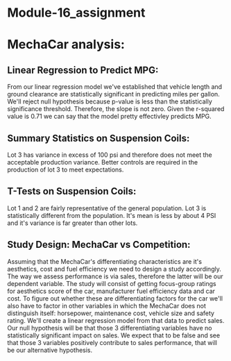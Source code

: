 # Module-16_assignment
# MechaCar analysis:
## Linear Regression to Predict MPG:
From our linear regression model we've established that vehicle length and ground clearance are statistically significant in predicting miles per gallon. We'll reject null hypothesis because p-value is less than the statistically significance threshold. Therefore, the slope is not zero. Given the r-squared value is 0.71 we can say that the model pretty effectivley predicts MPG.


## Summary Statistics on Suspension Coils:
Lot 3 has variance in excess of 100 psi and therefore does not meet the acceptable production variance. Better controls are required in the production of lot 3 to meet expectations.


## T-Tests on Suspension Coils:
Lot 1 and 2 are fairly representative of the general population. Lot 3 is statistically different from the population. It's mean is less by about 4 PSI and it's variance is far greater than other lots.


## Study Design: MechaCar vs Competition:
Assuming that the MechaCar's differentiating characteristics are it's aesthetics, cost and fuel efficiency we need to design a study accordingly. The way we assess performance is via sales, therefore the latter will be our dependent variable.
The study will consist of getting focus-group ratings for aesthetics score of the car, manufacturer fuel efficiency data and car cost. To figure out  whether these are differentiating factors for the car we'll also have to factor in other variables in which the MechaCar does not distinguish itself: horsepower, maintenance cost, vehicle size and safety rating.
We'll create a linear regression model from that data to predict sales. Our null hypothesis will be that those 3 differentiating variables have no statistically significant impact on sales. We expect that to be false and see that those 3 variables positively contribute to sales performance, that will be our alternative hypothesis.
